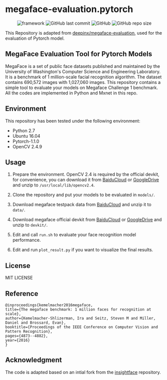 # megaface-evaluation.pytorch

<p align="center">
    <img alt="framework" src="https://img.shields.io/badge/framework-pytorch-ff69b4">
    <img alt="GitHub last commit" src="https://img.shields.io/github/last-commit/NotMorven/megaface-evaluation.pytorch">
    <img alt="GitHub" src="https://img.shields.io/github/license/NotMorven/megaface-evaluation.pytorch">
    <img alt="GitHub repo size" src="https://img.shields.io/github/repo-size/NotMorven/megaface-evaluation.pytorch">
</p>


This Repository is adapted from [deepinx/megaface-evaluation](https://github.com/deepinx/megaface-evaluation), used for the evaluation of Pytorch model. 

## MegaFace Evaluation Tool for Pytorch Models

MegaFace is a set of public face datasets published and maintained by the University of Washington's Computer Science and Engineering Laboratory. It is a benchmark of 1 million-scale facial recognition algorithm. The dataset contains 690,572 images with 1,027,060 images. This repository contains a simple tool to evaluate your models on Megaface Challenge 1 benchmark. All the codes are implemented in Python and Mxnet in this repo.


## Environment

This repository has been tested under the following environment:

-   Python 2.7
-   Ubuntu 16.04
-   Pytorch-1.1.0
-   OpenCV 2.4.9

## Usage

1.  Prepare the environment. OpenCV 2.4 is required by the official devkit, for convenience, you can download it from [BaiduCloud](https://pan.baidu.com/s/1By4yIds0hEnw6_Ihh75R5w) or [GoogleDrive](https://drive.google.com/open?id=1Ifjj6zJQaXzuggr0tVcaMe21F7hd1PZk) and unzip to ``/usr/local/lib/opencv2.4``.

2.  Clone the repository and put your models to be evaluated in ``models/``.

3.  Download megaface testpack data from [BaiduCloud](https://pan.baidu.com/s/1kUXItYfHowpczk-80FLoGg) and unzip it to ``data/``.

4.  Download megaface official devkit from [BaiduCloud](https://pan.baidu.com/s/1M7KF8IrcWCmzRprtahszcA) or [GoogleDrive](https://drive.google.com/open?id=1ESr2PzPg5c2trzlkr_ZqtKeaRkmvjeNi) and unzip to ``devkit/``.

5.  Edit and call ``run.sh`` to evaluate your face recognition model performance.

6.  Edit and run ``plot_result.py`` if you want to visualize the final results.


## License

MIT LICENSE


## Reference

```
@inproceedings{kemelmacher2016megaface,
title={The megaface benchmark: 1 million faces for recognition at scale},
author={Kemelmacher-Shlizerman, Ira and Seitz, Steven M and Miller, Daniel and Brossard, Evan},
booktitle={Proceedings of the IEEE Conference on Computer Vision and Pattern Recognition},
pages={4873--4882},
year={2016}
}
```


## Acknowledgment

The code is adapted based on an intial fork from the [insightface](https://github.com/deepinsight/insightface) repository.